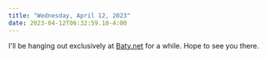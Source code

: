 ```yaml
---
title: "Wednesday, April 12, 2023"
date: 2023-04-12T06:32:59.10-4:00
---
```


I'll be hanging out exclusively at [Baty.net](https://baty.net) for a while. Hope to see you there.
